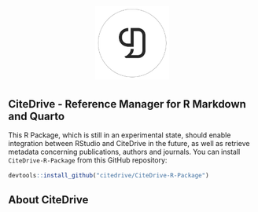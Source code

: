 <h1 align="center">
  <br>
  <a href="https://citedrive.com/"><img src="man/figures/logo.png" alt="CiteDrive R Package" width="150"></a>
</h1>


## CiteDrive - Reference Manager for R Markdown and Quarto

This R Package, which is still in an experimental state, should enable integration between RStudio and CiteDrive in the future, as well as retrieve metadata concerning publications, authors and journals. You can install `CiteDrive-R-Package` from this GitHub repository:

``` r
devtools::install_github("citedrive/CiteDrive-R-Package")
```


## About CiteDrive 
